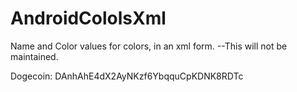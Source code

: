 AndroidCololsXml
================

Name and Color values for colors, in an xml form. --This will not be maintained. 


Dogecoin: DAnhAhE4dX2AyNKzf6YbqquCpKDNK8RDTc
